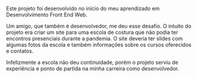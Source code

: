 Este projeto foi desenvolvido no início do meu aprendizado em Desenvolvimento Front End Web.

Um amigo, que também é desenvolvedor, me deu esse desafio. O intuito do projeto era criar um site para uma escola de costura que não podia ter encontros presenciais durante a pandemia.
O site deveria ter slides com algumas fotos da escola e também informações sobre os cursos oferecidos e contatos.

Infelizmente a escola não deu continuidade, porém o projeto serviu de experiência e ponto de partida na minha carreira como desenvolvedor.
